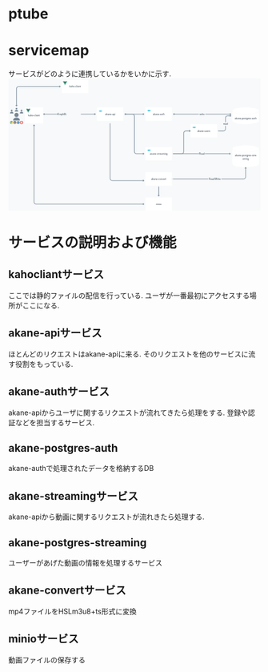 # ptube
# servicemap
サービスがどのように連携しているかをいかに示す.
![servicemap](https://github.com/empepenguin/ptube/blob/images/service-map.png)

# サービスの説明および機能

## kahocliantサービス
ここでは静的ファイルの配信を行っている.
ユーザが一番最初にアクセスする場所がここになる.

## akane-apiサービス
ほとんどのリクエストはakane-apiに来る.
そのリクエストを他のサービスに流す役割をもっている.

## akane-authサービス
akane-apiからユーザに関するリクエストが流れてきたら処理をする.
登録や認証などを担当するサービス.

## akane-postgres-auth
akane-authで処理されたデータを格納するDB

## akane-streamingサービス
akane-apiから動画に関するリクエストが流れきたら処理する.


## akane-postgres-streaming
ユーザーがあげた動画の情報を処理するサービス

## akane-convertサービス
mp4ファイルをHSLm3u8+ts形式に変換

## minioサービス
動画ファイルの保存する
